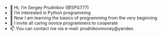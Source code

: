 - 👋 Hi, I’m Sergey Prudnikov (@SPG777)
- 👀 I’m interested in Python programming
- 🌱 Now I am learning the basics of programming from the very beginning
- 💞️ I invite all caring novice programmers to cooperate
- 📫 You can contact me via e-mail: prudnikovmoney@yandex.

<!---
SPG777/SPG777 is a ✨ special ✨ repository because its `README.md` (this file) appears on your GitHub profile.
You can click the Preview link to take a look at your changes.
--->
